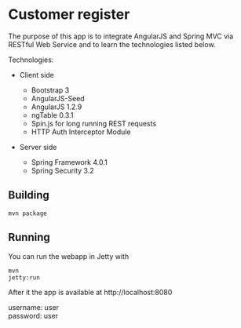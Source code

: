 Customer register
=================

The purpose of this app is to integrate AngularJS and Spring MVC via RESTful Web Service and to learn the technologies listed below.

Technologies:

  - Client side
    - Bootstrap 3
    - AngularJS-Seed
    - AngularJS 1.2.9
    - ngTable 0.3.1
    - Spin.js for long running REST requests
    - HTTP Auth Interceptor Module
    
  - Server side
    - Spring Framework 4.0.1
    - Spring Security 3.2


Building
--------

<pre><code>mvn package</code></pre>

Running
-------

You can run the webapp in Jetty with <pre><code>mvn jetty:run</code></pre>

After it the app is available at http://localhost:8080

username: user<br/>
password: user
